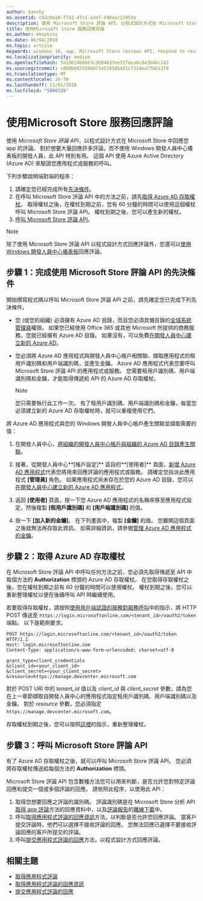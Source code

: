 ```yaml
---
author: Xansky
ms.assetid: c92c0ea8-f742-4fc1-a3d7-e90aac11953e
description: 使用 Microsoft Store 評論 API，以程式設計方式在 Microsoft Store 中提交對於您的應用程式評論的回應。
title: 使用Microsoft Store 服務回應評論
ms.author: mhopkins
ms.date: 06/04/2018
ms.topic: article
keywords: windows 10, uwp, Microsoft Store reviews API, respond to reviews, Microsoft Store 評論 API, 回應評論
ms.localizationpriority: medium
ms.openlocfilehash: 5a19614b6b63c3b9463fee537eea6c843b46c243
ms.sourcegitcommit: cd00bb829306871e5103db481cf224ea7fb613f0
ms.translationtype: MT
ms.contentlocale: zh-TW
ms.lasthandoff: 11/01/2018
ms.locfileid: "5886339"
---
```

# <a name="respond-to-reviews-using-store-services"></a>使用Microsoft Store 服務回應評論

使用 *Microsoft Store 評論 API*，以程式設計方式在 Microsoft Store 中回應您 app 的評論。 對於想要大量回應許多評論，而不使用 Windows 開發人員中心儀表板的開發人員，此 API 特別有用。 這個 API 使用 Azure Active Directory (Azure AD) 來驗證您應用程式或服務的呼叫。

下列步驟說明端對端的程序：

1.  請確定您已經完成所有[先決條件](#prerequisites)。
2.  在呼叫 Microsoft Store 評論 API 中的方法之前，請先[取得 Azure AD 存取權杖](#obtain-an-azure-ad-access-token)。 取得權杖之後，在權杖到期之前，您有 60 分鐘的時間可以使用這個權杖呼叫 Microsoft Store 評論 API。 權杖到期之後，您可以產生新的權杖。
3.  [呼叫 Microsoft Store 評論 API](#call-the-windows-store-reviews-api)。

> [!NOTE]
> 除了使用 Microsoft Store 評論 API 以程式設計方式回應評論外，您還可以[使用 Windows 開發人員中心儀表板](../publish/respond-to-customer-reviews.md)回應評論。

<span id="prerequisites" />

## <a name="step-1-complete-prerequisites-for-using-the-microsoft-store-reviews-api"></a>步驟 1：完成使用 Microsoft Store 評論 API 的先決條件

開始撰寫程式碼以呼叫 Microsoft Store 評論 API 之前，請先確定您已完成下列先決條件。

* 您 (或您的組織) 必須擁有 Azure AD 目錄，而且您必須具備目錄的[全域系統管理員](http://go.microsoft.com/fwlink/?LinkId=746654)權限。 如果您已經使用 Office 365 或其他 Microsoft 所提供的商務服務，您就已經擁有 Azure AD 目錄。 如果沒有，可以免費[在開發人員中心建立新的 Azure AD](../publish/associate-azure-ad-with-dev-center.md#create-a-brand-new-azure-ad-to-associate-with-your-partner-center-account)。

* 您必須將 Azure AD 應用程式與開發人員中心帳戶相關聯、擷取應用程式的租用戶識別碼和用戶端識別碼，並產生金鑰。 Azure AD 應用程式代表您要呼叫 Microsoft Store 評論 API 的應用程式或服務。 您需要租用戶識別碼、用戶端識別碼和金鑰，才能取得傳遞給 API 的 Azure AD 存取權杖。
    > [!NOTE]
    > 您只需要執行此工作一次。 有了租用戶識別碼、用戶端識別碼和金鑰，每當您必須建立新的 Azure AD 存取權杖時，就可以重複使用它們。

將 Azure AD 應用程式與您的 Windows 開發人員中心帳戶產生關聯並擷取需要的值：

1.  在開發人員中心，[將組織的開發人員中心帳戶與組織的 Azure AD 目錄產生關聯](../publish/associate-azure-ad-with-dev-center.md)。

2.  接著，從開發人員中心**\[帳戶設定\]** 區段的**\[使用者\]** 頁面，[新增 Azure AD 應用程式](../publish/add-users-groups-and-azure-ad-applications.md#add-azure-ad-applications-to-your-partner-center-account)代表您將用來回應評論的應用程式或服務。 請確定您指派此應用程式 **[管理員]** 角色。 如果應用程式尚未存在於您的 Azure AD 目錄，您可以[在開發人員中心建立新的 Azure AD 應用程式](../publish/add-users-groups-and-azure-ad-applications.md#create-a-new-azure-ad-application-account-in-your-organizations-directory-and-add-it-to-your-partner-center-account)。 

3.  返回 **\[使用者\]** 頁面，按一下您 Azure AD 應用程式的名稱來移至應用程式設定，然後複製 **\[租用戶識別碼\]** 和 **\[用戶端識別碼\]** 的值。

4. 按一下 **\[加入新的金鑰\]**。 在下列畫面中，複製 **\[金鑰\]** 的值。 您離開這個頁面之後就無法再存取此資訊。 如需詳細資訊，請參閱[管理 Azure AD 應用程式的金鑰](../publish/add-users-groups-and-azure-ad-applications.md#manage-keys)。

<span id="obtain-an-azure-ad-access-token" />

## <a name="step-2-obtain-an-azure-ad-access-token"></a>步驟 2：取得 Azure AD 存取權杖

在 Microsoft Store 評論 API 中呼叫任何方法之前，您必須先取得傳遞至 API 中每個方法的 **Authorization** 標頭的 Azure AD 存取權杖。 在您取得存取權杖之後，您在權杖到期之前有 60 分鐘的時間可以使用權杖。 權杖到期之後，您可以重新整理權杖以便在後續呼叫 API 時繼續使用。

若要取得存取權杖，請按照[使用用戶端認證的服務對服務呼叫](https://azure.microsoft.com/documentation/articles/active-directory-protocols-oauth-service-to-service/)中的指示，將 HTTP POST 傳送至 ```https://login.microsoftonline.com/<tenant_id>/oauth2/token``` 端點。 以下是範例要求。

```syntax
POST https://login.microsoftonline.com/<tenant_id>/oauth2/token HTTP/1.1
Host: login.microsoftonline.com
Content-Type: application/x-www-form-urlencoded; charset=utf-8

grant_type=client_credentials
&client_id=<your_client_id>
&client_secret=<your_client_secret>
&resource=https://manage.devcenter.microsoft.com
```

對於 POST URI 中的 *tenant\_id* 值以及 *client\_id* 與 *client\_secret* 參數，請為您在上一章節擷取自開發人員中心的應用程式指定租用戶識別碼、用戶端識別碼以及金鑰。 對於 *resource* 參數，您必須指定 ```https://manage.devcenter.microsoft.com```。

存取權杖到期之後，您可以按照[這裡](https://azure.microsoft.com/documentation/articles/active-directory-protocols-oauth-code/#refreshing-the-access-tokens)的指示，重新整理權杖。

<span id="call-the-windows-store-reviews-api" />

## <a name="step-3-call-the-microsoft-store-reviews-api"></a>步驟 3：呼叫 Microsoft Store 評論 API

有了 Azure AD 存取權杖之後，就可以呼叫 Microsoft Store 評論 API。 您必須將存取權杖傳送給每個方法的 **Authorization** 標頭。

Microsoft Store 評論 API 包含數種方法您可以用來判斷，是否允許您對特定評論回應和提交一個或多個評論的回應。 請依照此程序，以使用此 API：

1. 取得您想要回應之評論的識別碼。 評論識別碼是在 Microsoft Store 分析 API [取得 app 評論](get-app-reviews.md)方法的回應資料中，以及[評論報告](../publish/reviews-report.md)的[離線下載](../publish/download-analytic-reports.md)中。
2. 呼叫[取得應用程式評論的回應資訊](get-response-info-for-app-reviews.md)方法，以判斷是否允許您回應評論。 當客戶提交評論時，他們可以選擇不接收評論的回應。 您無法回應已選擇不要接收評論回應的客戶所提交的評論。
3. 呼叫[提交應用程式評論的回應](submit-responses-to-app-reviews.md)方法，以程式設計方式回應評論。


## <a name="related-topics"></a>相關主題

* [取得應用程式評論](get-app-reviews.md)
* [取得應用程式評論的回應資訊](get-response-info-for-app-reviews.md)
* [提交應用程式評論的回應](submit-responses-to-app-reviews.md)

 
